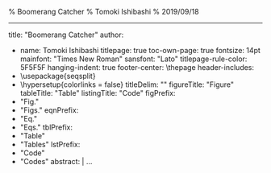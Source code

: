 % Boomerang Catcher
% Tomoki Ishibashi
% 2019/09/18

---
title: "Boomerang Catcher"
author:
- name: Tomoki Ishibashi
titlepage: true
toc-own-page: true
fontsize: 14pt
mainfont: "Times New Roman"
sansfont: "Lato"
titlepage-rule-color: 5F5F5F
hanging-indent: true
footer-center: \thepage
header-includes:
- \usepackage{seqsplit}
- \hypersetup{colorlinks = false}
titleDelim: ""
figureTitle: "Figure"
tableTitle: "Table"
listingTitle: "Code"
figPrefix:
- "Fig."
- "Figs."
eqnPrefix:
- "Eq."
- "Eqs."
tblPrefix:
- "Table"
- "Tables"
lstPrefix:
- "Code"
- "Codes"
abstract: |
...

<!-- vim: set foldmethod=marker : -->
